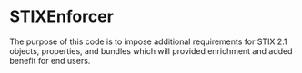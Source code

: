# STIXEnforcer
The purpose of this code is to impose additional requirements for STIX 2.1 objects, properties, and bundles which will provided enrichment and added benefit for end users.

